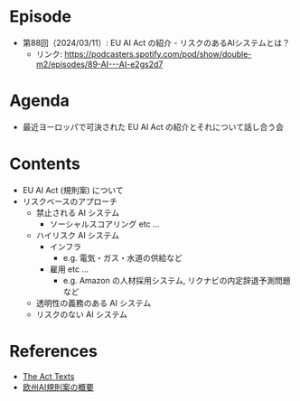 # Episode

- 第88回（2024/03/11）: EU AI Act の紹介 - リスクのあるAIシステムとは？
  - リンク: https://podcasters.spotify.com/pod/show/double-m2/episodes/89-AI---AI-e2gs2d7

# Agenda

- 最近ヨーロッパで可決された EU AI Act の紹介とそれについて話し合う会

# Contents

- EU AI Act (規則案) について
- リスクベースのアプローチ
  - 禁止される AI システム
    - ソーシャルスコアリング etc ...
  - ハイリスク AI システム
    - インフラ
      - e.g. 電気・ガス・水道の供給など
    - 雇用 etc ...
      - e.g. Amazon の人材採用システム, リクナビの内定辞退予測問題 など
  - 透明性の義務のある AI システム
  - リスクのない AI システム

# References

- [The Act Texts](https://artificialintelligenceact.eu/the-act/)
- [欧州AI規則案の概要](https://www.i-ise.com/jp/information/report/2021/202106.pdf)
